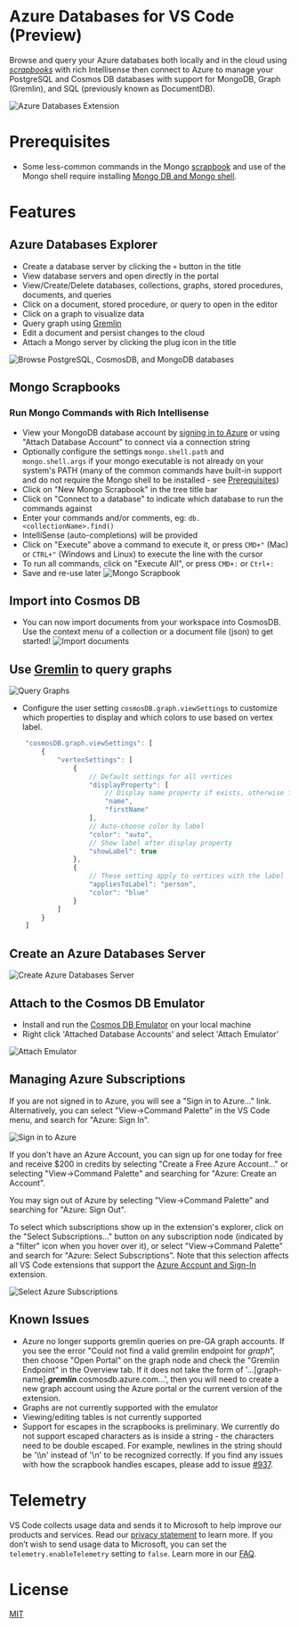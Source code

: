 
# Azure Databases for VS Code (Preview)



Browse and query your Azure databases both locally and in the cloud using [_scrapbooks_](#mongo-scrapbooks) with rich Intellisense then connect to Azure to manage your PostgreSQL and Cosmos DB databases with support for MongoDB, Graph (Gremlin), and SQL (previously known as DocumentDB).

![Azure Databases Extension](https://github.com/microsoft/vscode-cosmosdb/raw/main/resources/features.png)

# Prerequisites

- Some less-common commands in the Mongo [scrapbook](#mongo-scrapbooks) and use of the Mongo shell require installing [Mongo DB and Mongo shell](https://docs.mongodb.com/manual/installation/).

# Features

## Azure Databases Explorer

- Create a database server by clicking the `+` button in the title
- View database servers and open directly in the portal
- View/Create/Delete databases, collections, graphs, stored procedures, documents, and queries
- Click on a document, stored procedure, or query to open in the editor
- Click on a graph to visualize data
- Query graph using [Gremlin](https://docs.microsoft.com/azure/cosmos-db/gremlin-support)
- Edit a document and persist changes to the cloud
- Attach a Mongo server by clicking the plug icon in the title

![Browse PostgreSQL, CosmosDB, and MongoDB databases](https://github.com/microsoft/vscode-cosmosdb/raw/main/resources/Browse.png)

## Mongo Scrapbooks
### Run Mongo Commands with Rich Intellisense

- View your MongoDB database account by [signing in to Azure](#managing-azure-subscriptions) or using "Attach Database Account" to connect via a connection string
- Optionally configure the settings `mongo.shell.path` and `mongo.shell.args` if your mongo executable is not already on your system's PATH (many of the common commands have built-in support and do not require the Mongo shell to be installed - see [Prerequisites](#prerequisites))
- Click on "New Mongo Scrapbook" in the tree title bar
- Click on "Connect to a database" to indicate which database to run the commands against
- Enter your commands and/or comments, eg: `db.<collectionName>.find()`
- IntelliSense (auto-completions) will be provided
- Click on "Execute" above a command to execute it, or press `CMD+"` (Mac) or `CTRL+"` (Windows and Linux) to execute the line with the cursor
- To run all commands, click on "Execute All", or press `CMD+:` or `Ctrl+:`
- Save and re-use later
![Mongo Scrapbook](https://github.com/microsoft/vscode-cosmosdb/raw/main/resources/Scrapbook.gif)

## Import into Cosmos DB

- You can now import documents from your workspace into CosmosDB. Use the context menu of a collection or a document file (json) to get started!
![Import documents](https://github.com/microsoft/vscode-cosmosdb/raw/main/resources/import_documents.gif)

## Use [Gremlin](https://docs.microsoft.com/azure/cosmos-db/gremlin-support) to query graphs

![Query Graphs](https://github.com/microsoft/vscode-cosmosdb/raw/main/resources/Graph.gif)

- <a name="graphSettings"></a>Configure the user setting `cosmosDB.graph.viewSettings` to customize which properties to display and which colors to use based on vertex label.
```javascript
    "cosmosDB.graph.viewSettings": [
        {
            "vertexSettings": [
                {
                    // Default settings for all vertices
                    "displayProperty": [
                        // Display name property if exists, otherwise firstName if it exists, otherwise ID
                        "name",
                        "firstName"
                    ],
                    // Auto-choose color by label
                    "color": "auto",
                    // Show label after display property
                    "showLabel": true
                },
                {
                    // These setting apply to vertices with the label 'person'
                    "appliesToLabel": "person",
                    "color": "blue"
                }
            ]
        }
    ]
```

## Create an Azure Databases Server

![Create Azure Databases Server](https://github.com/microsoft/vscode-cosmosdb/raw/main/resources/create.gif)

## Attach to the Cosmos DB Emulator

* Install and run the [Cosmos DB Emulator](https://docs.microsoft.com/azure/cosmos-db/local-emulator) on your local machine
* Right click 'Attached Database Accounts' and select 'Attach Emulator'

![Attach Emulator](https://github.com/microsoft/vscode-cosmosdb/raw/main/resources/attachEmulator.png)

## Managing Azure Subscriptions

If you are not signed in to Azure, you will see a "Sign in to Azure..." link. Alternatively, you can select "View->Command Palette" in the VS Code menu, and search for "Azure: Sign In".

![Sign in to Azure](https://github.com/microsoft/vscode-cosmosdb/raw/main/resources/SignIn.gif)

If you don't have an Azure Account, you can sign up for one today for free and receive $200 in credits by selecting "Create a Free Azure Account..." or selecting "View->Command Palette" and searching for "Azure: Create an Account".

You may sign out of Azure by selecting "View->Command Palette" and searching for "Azure: Sign Out".

To select which subscriptions show up in the extension's explorer, click on the "Select Subscriptions..." button on any subscription node (indicated by a "filter" icon when you hover over it), or select "View->Command Palette" and search for "Azure: Select Subscriptions". Note that this selection affects all VS Code extensions that support the [Azure Account and Sign-In](https://github.com/Microsoft/vscode-azure-account) extension.

![Select Azure Subscriptions](https://github.com/microsoft/vscode-cosmosdb/raw/main/resources/SelectSubscriptions.gif)

## Known Issues

- Azure no longer supports gremlin queries on pre-GA graph accounts. If you see the error "Could not find a valid gremlin endpoint for *graph*", then choose "Open Portal" on the graph node and check the "Gremlin Endpoint" in the Overview tab. If it does not take the form of '...[graph-name].***gremlin***.cosmosdb.azure.com...', then you will need to create a new graph account using the Azure portal or the current version of the extension.
- Graphs are not currently supported with the emulator
- Viewing/editing tables is not currently supported
- Support for escapes in the scrapbooks is preliminary. We currently do not support escaped characters as is inside a string - the characters need to be double escaped. For example, newlines in the string should be  '\\\\n' instead of '\\n' to be recognized correctly. If you find any issues with how the scrapbook handles escapes, please add to issue [#937](https://github.com/Microsoft/vscode-cosmosdb/issues/937).



# Telemetry
VS Code collects usage data and sends it to Microsoft to help improve our products and services. Read our [privacy statement](https://go.microsoft.com/fwlink/?LinkID=528096&clcid=0x409) to learn more. If you don’t wish to send usage data to Microsoft, you can set the `telemetry.enableTelemetry` setting to `false`. Learn more in our [FAQ](https://code.visualstudio.com/docs/supporting/faq#_how-to-disable-telemetry-reporting).

# License
[MIT](https://github.com/microsoft/vscode-cosmosdb/blob/main/LICENSE.md)
